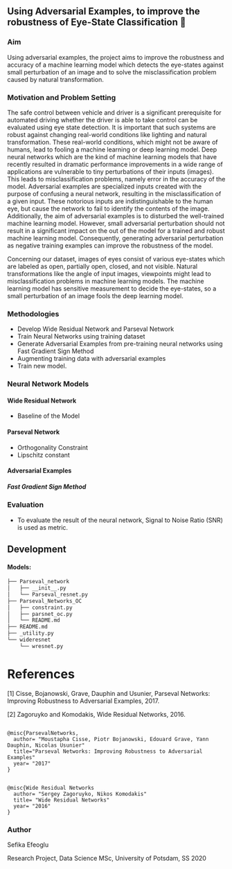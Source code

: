 ## Using Adversarial Examples, to improve the robustness of Eye-State Classification :eyes:

### Aim

Using adversarial examples, the project aims to improve the robustness and accuracy of a machine learning model which detects the eye-states against small perturbation of an image and to solve the misclassification problem caused by natural transformation.

### Motivation and Problem Setting

The safe control between vehicle and driver is a significant prerequisite for automated driving whether the driver is able to take control can be evaluated using eye state detection. It is important that such systems are robust against changing real-world conditions like lighting and natural transformation. These real-world conditions, which might not be aware of humans, lead to fooling a machine learning or deep learning model. Deep neural networks which are the kind of machine learning models that have recently resulted in dramatic performance improvements in a wide range of applications are vulnerable to tiny perturbations of their inputs (images). This leads to misclassification problems, namely error in the accuracy of the model. Adversarial examples are specialized inputs created with the purpose of confusing a neural network, resulting in the misclassification of a given input. These notorious inputs are indistinguishable to the human eye, but cause the network to fail to identify the contents of the image. Additionally, the aim of adversarial examples is to disturbed the well-trained machine learning model.  However, small adversarial perturbation should not result in a significant impact on the out of the model for a trained and robust machine learning model. Consequently, generating adversarial perturbation as negative training examples can improve the robustness of the model.

Concerning our dataset, images of eyes consist of various eye-states which are labeled as open, partially open, closed, and not visible. Natural transformations like the angle of input images, viewpoints might lead to misclassification problems in machine learning models. The machine learning model has sensitive measurement to decide the eye-states, so a small perturbation of an image fools the deep learning model.

### Methodologies

* Develop Wide Residual Network and Parseval Network 
* Train Neural Networks using training dataset
* Generate Adversarial Examples from pre-training neural networks using Fast Gradient Sign Method
* Augmenting training data with adversarial examples
* Train new model.

### Neural Network Models

#### Wide Residual Network

* Baseline of the Model

#### Parseval Network

* Orthogonality Constraint
* Lipschitz constant

#### Adversarial Examples

##### Fast Gradient Sign Method

### Evaluation

* To evaluate the result of the neural network, Signal to Noise Ratio (SNR) is used as metric.

## Development 

#### Models:

``` bash
├── Parseval_network
│   ├── __init__.py
│   └── Parseval_resnet.py
├── Parseval_Networks_OC
│   ├── constraint.py
│   ├── parsnet_oc.py
│   └── README.md
├── README.md
├── _utility.py
└── wideresnet
    └── wresnet.py
```

References
============
[1] Cisse, Bojanowski, Grave, Dauphin and Usunier, Parseval Networks: Improving Robustness to Adversarial Examples, 2017.

[2] Zagoruyko and Komodakis, Wide Residual Networks, 2016.

``` 

@misc{ParsevalNetworks,
  author= "Moustapha Cisse, Piotr Bojanowski, Edouard Grave, Yann Dauphin, Nicolas Usunier"
  title="Parseval Networks: Improving Robustness to Adversarial Examples"
  year= "2017"
}
```

``` 

@misc{Wide Residual Networks
  author= "Sergey Zagoruyko, Nikos Komodakis"
  title= "Wide Residual Networks"
  year= "2016"
}
```

### Author

Sefika Efeoglu

Research Project, Data Science MSc, University of Potsdam, SS 2020
